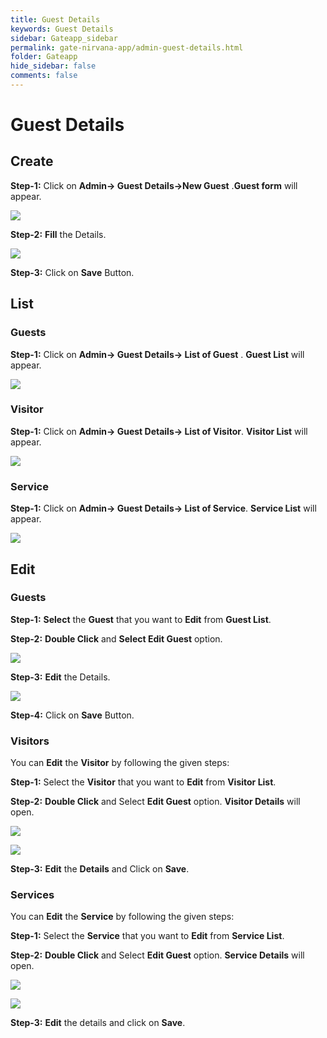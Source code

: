 ```yaml
---
title: Guest Details
keywords: Guest Details
sidebar: Gateapp_sidebar
permalink: gate-nirvana-app/admin-guest-details.html
folder: Gateapp
hide_sidebar: false
comments: false
---
```

# Guest Details

## Create

**Step-1:**  Click on **Admin-> Guest Details->New Guest** .**Guest form** will appear.


![](/images/Guest-Details.png)

**Step-2:** **Fill** the Details.

 ![](/images/Guest-Frm.png)

 **Step-3:** Click on **Save** Button.

## List

### Guests

**Step-1:** Click on **Admin-> Guest Details-> List of Guest** . **Guest List** will appear.

 ![](/images/Guest-List.png)

### Visitor

**Step-1:**  Click on **Admin-> Guest Details-> List of Visitor**. **Visitor List** will appear.

 ![](/images/Guest-Visitor-List.png)

### Service

**Step-1:** Click on **Admin-> Guest Details-> List of Service**. **Service List** will appear.

 ![](/images/Guest-Service-List.png)
## Edit

### Guests

**Step-1:** **Select** the **Guest** that you want to **Edit** from **Guest List**.

**Step-2:** **Double Click** and **Select Edit Guest** option.

 ![](/images/Edit-Service-Guest.png)

 **Step-3:** **Edit** the Details.

  ![](/images/Edit-Service-Guest-frm.png)

  **Step-4:** Click on **Save** Button.

### Visitors

You can **Edit** the **Visitor** by following the given steps:

**Step-1:** Select the **Visitor** that you want to **Edit** from **Visitor List**.

**Step-2:** **Double Click** and Select **Edit Guest** option. **Visitor Details** will open.

![](/images/Guest-Visitor-Edit.png)

![](/images/Guest-Visitor-Edit-Frm.png)

**Step-3:** **Edit** the **Details** and Click on **Save**.

### Services

You can **Edit** the **Service** by following the given steps:

**Step-1:** Select the **Service** that you want to **Edit** from **Service List**.

**Step-2:** **Double Click** and Select **Edit Guest** option. **Service Details** will open.

![](/images/Guest-Service-Edit.png)

![](/images/Guest-Service-Edit-Frm.png)

**Step-3:** **Edit** the details and click on **Save**.
